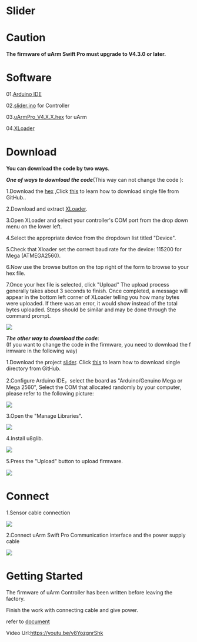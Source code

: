 # Slider

 # Caution
 **The firmware of uArm Swift Pro must upgrade to V4.3.0 or later.**
# Software
01.[Arduino IDE](http://www.arduino.cc/)

02.[slider.ino](https://github.com/uArm-Developer/Controller/tree/master/scene_demo/slider/src/slider) for Controller 

03.[uArmPro_V4.X.X.hex](https://github.com/uArm-Developer/SwiftProForArduino/tree/Version_V4.0/hex) for uArm

04.[XLoader](http://xloader.russemotto.com/XLoader.zip)

 #  Download
**You can download the code by two ways**.
 
***One of ways to download the code***(This way can not change the code ):

1.Download the [hex](https://github.com/uArm-Developer/Controller/blob/master/scene_demo/slider/hex) ,Click [this](https://github.com/uArm-Developer/SwiftProForArduino/wiki/How-to-download-single-file-from-GitHub) to learn how to download single file from GitHub..

2.Download and extract [XLoader](http://xloader.russemotto.com/XLoader.zip).

3.Open XLoader and select your controller's COM port from the drop down menu on the lower left.

4.Select the appropriate device from the dropdown list titled "Device".

5.Check that Xloader set the correct baud rate for the device: 115200 for Mega (ATMEGA2560).

6.Now use the browse button on the top right of the form to browse to your hex file.

7.Once your hex file is selected, click "Upload" The upload process generally takes about 3 seconds to finish. Once completed, a message will appear in the bottom left corner of XLoader telling you how many bytes were uploaded. If there was an error, it would show instead of the total bytes uploaded. Steps should be similar and may be done through the command prompt.

![](https://github.com/uArm-Developer/Controller/blob/master/scene_demo/slider/img/xloder.png)

***The other way to download the code***:
(If you want to change the code in the firmware, you need to download the firmware in the following way)

1.Download the project  [slider](https://github.com/uArm-Developer/Controller/tree/master/scene_demo/slider). 
Click [this](https://github.com/uArm-Developer/SwiftProForArduino/wiki/How-to-download-single-file-from-GitHub) to learn how to download single directory from GitHub.

2.Conﬁgure Arduino IDE，select the board as "Arduino/Genuino Mega or Mega 2560", Select the COM that allocated randomly by your computer, please refer to the following picture:
 
 ![](https://github.com/uArm-Developer/Controller/blob/master/scene_demo/slider/img/download(1).png)
 
3.Open the "Manage Libraries".

![](https://github.com/uArm-Developer/Controller/blob/master/scene_demo/slider/img/library(1).png)

4.Install u8glib.

![](https://github.com/uArm-Developer/Controller/blob/master/scene_demo/slider/img/library(2).png)

5.Press the "Upload" button to upload ﬁrmware.

![](https://github.com/uArm-Developer/Controller/blob/master/scene_demo/slider/img/download(2).png)
# Connect
1.Sensor cable connection

 ![](https://github.com/uArm-Developer/Controller/blob/master/scene_demo/slider/img/connecting%20with%20module.jpg)
 
2.Connect uArm Swift Pro Communication interface and the power supply cable
 
 ![](https://github.com/uArm-Developer/Controller/blob/master/scene_demo/slider/img/connecting%20with%20uarm.jpg)
 
# Getting Started
The firmware of uArm Controller has been written before leaving the factory.

Finish the work with connecting  cable and give power.

refer to [document](https://github.com/uArm-Developer/Controller/tree/master/scene_demo/slider/doc)

Video Url:https://youtu.be/v8YozgnrShk